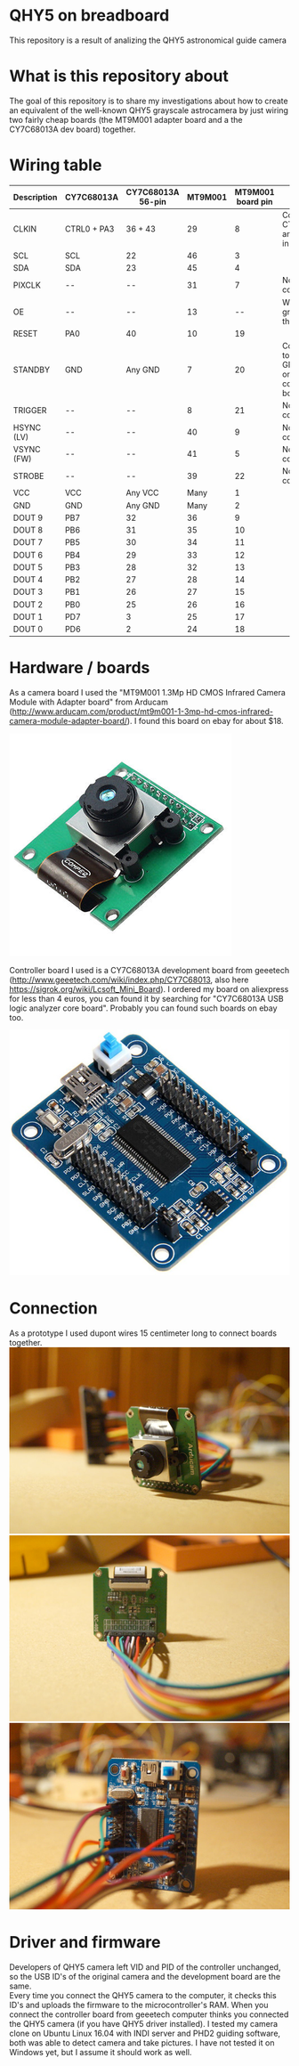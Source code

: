 # QHY5 on breadboard
This repository is a result of analizing the QHY5 astronomical guide camera 

# What is this repository about
The goal of this repository is to share my investigations about how to create an equivalent of the well-known QHY5 grayscale astrocamera by just wiring two fairly cheap boards (the MT9M001 adapter board and a the CY7C68013A dev board) together.

# Wiring table
| Description | CY7C68013A | CY7C68013A 56-pin | MT9M001 | MT9M001 board pin | Note |
| ----------- | ---------- | ----------------- | ------- | ----------------- | ---- | 
| CLKIN       | CTRL0 + PA3| 36 + 43           | 29      | 8                 | Connect CTRL0 and PA3 in parallel |
| SCL         | SCL        | 22                | 46      | 3                 |      |
| SDA         | SDA        | 23                | 45      | 4                 |      |
| PIXCLK      | --         | --                | 31      | 7                 | Not connected |
| OE          | --         | --                | 13      | --                | Wired to ground on the board |
| RESET       | PA0        | 40                | 10      | 19                |      |
| STANDBY     | GND        | Any GND           | 7       | 20                | Connect to any GND pin on the controller board |
| TRIGGER     | --         | --                | 8       | 21                | Not connected |
| HSYNC (LV)  | --         | --                | 40      | 9                 | Not connected |
| VSYNC (FW)  | --         | --                | 41      | 5                 | Not connected |
| STROBE      | --         | --                | 39      | 22                | Not connected |
| VCC         | VCC        | Any VCC           | Many    | 1                 |      |
| GND         | GND        | Any GND           | Many    | 2                 |      |
| DOUT 9      | PB7        | 32                | 36      | 9                 |      |
| DOUT 8      | PB6        | 31                | 35      | 10                |      |
| DOUT 7      | PB5        | 30                | 34      | 11                |      |
| DOUT 6      | PB4        | 29                | 33      | 12                |      |
| DOUT 5      | PB3        | 28                | 32      | 13                |      |
| DOUT 4      | PB2        | 27                | 28      | 14                |      |
| DOUT 3      | PB1        | 26                | 27      | 15                |      |
| DOUT 2      | PB0        | 25                | 26      | 16                |      |
| DOUT 1      | PD7        | 3                 | 25      | 17                |      |
| DOUT 0      | PD6        | 2                 | 24      | 18                |      |

# Hardware / boards
As a camera board I used the "MT9M001 1.3Mp HD CMOS Infrared Camera Module with Adapter board" from Arducam (http://www.arducam.com/product/mt9m001-1-3mp-hd-cmos-infrared-camera-module-adapter-board/). I found this board on ebay for about $18. 

![](images/MT9M001-board.jpg?raw=true)

Controller board I used is a CY7C68013A development board from geeetech (http://www.geeetech.com/wiki/index.php/CY7C68013, also here https://sigrok.org/wiki/Lcsoft_Mini_Board). I ordered my board on aliexpress for less than 4 euros, you can found it by searching for "CY7C68013A USB logic analyzer core board". Probably you can found such boards on ebay too. 

![](images/CY7C68013A.jpg?raw=true)

# Connection
As a prototype I used dupont wires 15 centimeter long to connect boards together.
 ![](images/camera-module.jpg?raw=true)
 ![](images/camera-module-back-side.jpg?raw=true)
 ![](images/controller-board.jpg?raw=true)

 # Driver and firmware
Developers of QHY5 camera left VID and PID of the controller unchanged, so the USB ID's of the original camera and the development board are the same.  
Every time you connect the QHY5 camera to the computer, it checks this ID's and uploads the firmware to the microcontroller's RAM. When you connect the controller board from geeetech computer thinks you connected the QHY5 camera (if you have QHY5 driver installed). 
I tested my camera clone on Ubuntu Linux 16.04 with INDI server and PHD2 guiding software, both was able to detect camera and take pictures. I have not tested it on Windows yet, but I assume it should work as well.
